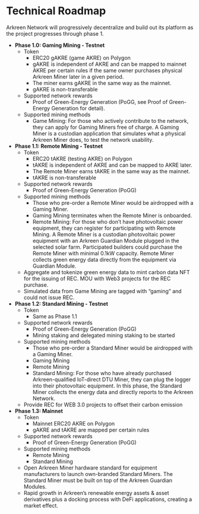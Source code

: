 # Technical Roadmap

Arkreen Network will progressively decentralize and build out its platform as the project progresses through phase 1.

* **Phase 1.0: Gaming Mining - Testnet**
  * Token
    * ERC20 gAKRE (game AKRE) on Polygon
    * gAKRE is independent of AKRE and can be mapped to mainnet AKRE per certain rules if the same owner purchases physical Arkreen Miner later in a given period.
    * The miner earns gAKRE in the same way as the mainnet.
    * gAKRE is non-transferable
  * Supported network rewards
    * Proof of Green-Energy Generation (PoGG, see Proof of Green-Energy Generation for detail).
  * Supported mining methods
    * Game Mining: For those who actively contribute to the network, they can apply for Gaming Miners free of charge. A Gaming Miner is a custodian application that simulates what a physical Arkreen Miner does, to test the network usability.
* **Phase 1.1: Remote Mining - Testnet**
  * Token
    * ERC20 tAKRE (testing AKRE) on Polygon
    * tAKRE is independent of AKRE and can be mapped to AKRE later.
    * The Remote Miner earns tAKRE in the same way as the mainnet.
    * tAKRE is non-transferable
  * Supported network rewards
    * Proof of Green-Energy Generation (PoGG)
  * Supported mining methods
    * Those who pre-order a Remote Miner would be airdropped with a Gaming Miner.
    * Gaming Mining terminates when the Remote Miner is onboarded.
    * Remote Mining: For those who don’t have photovoltaic power equipment, they can register for participating with Remote Mining. A Remote Miner is a custodian photovoltaic power equipment with an Arkreen Guardian Module plugged in the selected solar farm. Participated builders could purchase the Remote Miner with minimal 0.1kW capacity. Remote Miner collects green energy data directly from the equipment via Guardian Module.
  * Aggregate and tokenize green energy data to mint carbon data NFT for the issuing of REC. MOU with Web3 projects for the REC purchase.
  * Simulated data from Game Mining are tagged with “gaming” and could not issue REC.
* **Phase 1.2: Standard Mining - Testnet**
  * Token
    * Same as Phase 1.1
  * Supported network rewards
    * Proof of Green-Energy Generation (PoGG)
    * Mining staking and delegated mining staking to be started
  * Supported mining methods
    * Those who pre-order a Standard Miner would be airdropped with a Gaming Miner.
    * Gaming Mining
    * Remote Mining
    * Standard Mining: For those who have already purchased Arkreen-qualified IoT-direct DTU Miner, they can plug the logger into their photovoltaic equipment. In this phase, the Standard Miner collects the energy data and directly reports to the Arkreen Network.
  * Provide REC for WEB 3.0 projects to offset their carbon emission
* **Phase 1.3: Mainnet**
  * Token
    * Mainnet ERC20 AKRE on Polygon
    * gAKRE and tAKRE are mapped per certain rules
  * Supported network rewards
    * Proof of Green-Energy Generation (PoGG)
  * Supported mining methods
    * Remote Mining
    * Standard Mining
  * Open Arkreen Miner hardware standard for equipment manufacturers to launch own-branded Standard Miners. The Standard Miner must be built on top of the Arkreen Guardian Modules.
  * Rapid growth in Arkreen’s renewable energy assets & asset derivatives plus a docking process with DeFi applications, creating a market effect.
